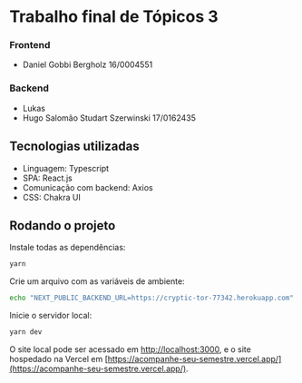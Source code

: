# Trabalho final de Tópicos 3

### Frontend

- Daniel Gobbi Bergholz 16/0004551

### Backend

- Lukas
- Hugo Salomão Studart Szerwinski 17/0162435

## Tecnologias utilizadas

- Linguagem: Typescript
- SPA: React.js
- Comunicação com backend: Axios
- CSS: Chakra UI

## Rodando o projeto

Instale todas as dependências:

```bash
yarn
```

Crie um arquivo com as variáveis de ambiente:

```bash
echo "NEXT_PUBLIC_BACKEND_URL=https://cryptic-tor-77342.herokuapp.com" > .env.local
```

Inicie o servidor local:

```bash
yarn dev
```

O site local pode ser acessado em [http://localhost:3000](http://localhost:3000), e o site hospedado na Vercel em [https://acompanhe-seu-semestre.vercel.app/](https://acompanhe-seu-semestre.vercel.app/).

